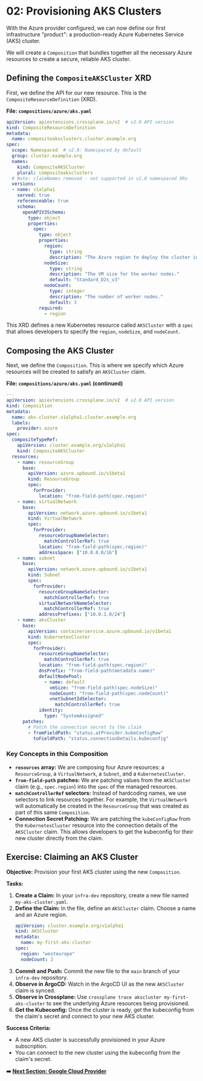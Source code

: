 # 02: Provisioning AKS Clusters

With the Azure provider configured, we can now define our first infrastructure "product": a production-ready Azure Kubernetes Service (AKS) cluster.

We will create a `Composition` that bundles together all the necessary Azure resources to create a secure, reliable AKS cluster.

## Defining the `CompositeAKSCluster` XRD

First, we define the API for our new resource. This is the `CompositeResourceDefinition` (XRD).

**File: `compositions/azure/aks.yaml`**

```yaml
apiVersion: apiextensions.crossplane.io/v2  # v2.0 API version
kind: CompositeResourceDefinition
metadata:
  name: compositeaksclusters.cluster.example.org
spec:
  scope: Namespaced  # v2.0: Namespaced by default
  group: cluster.example.org
  names:
    kind: CompositeAKSCluster
    plural: compositeaksclusters
  # Note: claimNames removed - not supported in v2.0 namespaced XRs
  versions:
  - name: v1alpha1
    served: true
    referenceable: true
    schema:
      openAPIV3Schema:
        type: object
        properties:
          spec:
            type: object
            properties:
              region:
                type: string
                description: "The Azure region to deploy the cluster in."
              nodeSize:
                type: string
                description: "The VM size for the worker nodes."
                default: "Standard_D2s_v3"
              nodeCount:
                type: integer
                description: "The number of worker nodes."
                default: 3
            required:
              - region
```

This XRD defines a new Kubernetes resource called `AKSCluster` with a `spec` that allows developers to specify the `region`, `nodeSize`, and `nodeCount`.

## Composing the AKS Cluster

Next, we define the `Composition`. This is where we specify which Azure resources will be created to satisfy an `AKSCluster` claim.

**File: `compositions/azure/aks.yaml` (continued)**

```yaml
---
apiVersion: apiextensions.crossplane.io/v2  # v2.0 API version
kind: Composition
metadata:
  name: aks-cluster.v1alpha1.cluster.example.org
  labels:
    provider: azure
spec:
  compositeTypeRef:
    apiVersion: cluster.example.org/v1alpha1
    kind: CompositeAKSCluster
  resources:
    - name: resourceGroup
      base:
        apiVersion: azure.upbound.io/v1beta1
        kind: ResourceGroup
        spec:
          forProvider:
            location: "from-field-path(spec.region)"
    - name: virtualNetwork
      base:
        apiVersion: network.azure.upbound.io/v1beta1
        kind: VirtualNetwork
        spec:
          forProvider:
            resourceGroupNameSelector:
              matchControllerRef: true
            location: "from-field-path(spec.region)"
            addressSpace: ["10.0.0.0/16"]
    - name: subnet
      base:
        apiVersion: network.azure.upbound.io/v1beta1
        kind: Subnet
        spec:
          forProvider:
            resourceGroupNameSelector:
              matchControllerRef: true
            virtualNetworkNameSelector:
              matchControllerRef: true
            addressPrefixes: ["10.0.1.0/24"]
    - name: aksCluster
      base:
        apiVersion: containerservice.azure.upbound.io/v1beta1
        kind: KubernetesCluster
        spec:
          forProvider:
            resourceGroupNameSelector:
              matchControllerRef: true
            location: "from-field-path(spec.region)"
            dnsPrefix: "from-field-path(metadata.name)"
            defaultNodePool:
              - name: default
                vmSize: "from-field-path(spec.nodeSize)"
                nodeCount: "from-field-path(spec.nodeCount)"
                vnetSubnetIdSelector:
                  matchControllerRef: true
            identity:
              type: "SystemAssigned"
      patches:
        # Patch the connection secret to the claim
        - fromFieldPath: "status.atProvider.kubeConfigRaw"
          toFieldPath: "status.connectionDetails.kubeconfig"
```

### Key Concepts in this Composition

-   **`resources` array:** We are composing four Azure resources: a `ResourceGroup`, a `VirtualNetwork`, a `Subnet`, and a `KubernetesCluster`.
-   **`from-field-path` patches:** We are patching values from the `AKSCluster` claim (e.g., `spec.region`) into the `spec` of the managed resources.
-   **`matchControllerRef` selectors:** Instead of hardcoding names, we use selectors to link resources together. For example, the `VirtualNetwork` will automatically be created in the `ResourceGroup` that was created as part of this same `Composition`.
-   **Connection Secret Patching:** We are patching the `kubeConfigRaw` from the `KubernetesCluster` resource into the connection details of the `AKSCluster` claim. This allows developers to get the kubeconfig for their new cluster directly from the claim.

## Exercise: Claiming an AKS Cluster

**Objective:** Provision your first AKS cluster using the new `Composition`.

**Tasks:**

1.  **Create a Claim:** In your `infra-dev` repository, create a new file named `my-aks-cluster.yaml`.
2.  **Define the Claim:** In the file, define an `AKSCluster` claim. Choose a name and an Azure region.
    ```yaml
    apiVersion: cluster.example.org/v1alpha1
    kind: AKSCluster
    metadata:
      name: my-first-aks-cluster
    spec:
      region: "westeurope"
      nodeCount: 2
    ```
3.  **Commit and Push:** Commit the new file to the `main` branch of your `infra-dev` repository.
4.  **Observe in ArgoCD:** Watch in the ArgoCD UI as the new `AKSCluster` claim is synced.
5.  **Observe in Crossplane:** Use `crossplane trace akscluster my-first-aks-cluster` to see the underlying Azure resources being provisioned.
6.  **Get the Kubeconfig:** Once the cluster is ready, get the kubeconfig from the claim's secret and connect to your new AKS cluster.

**Success Criteria:**

-   A new AKS cluster is successfully provisioned in your Azure subscription.
-   You can connect to the new cluster using the kubeconfig from the claim's secret.

**➡️ [Next Section: Google Cloud Provider](../google/01-setup.md)**
